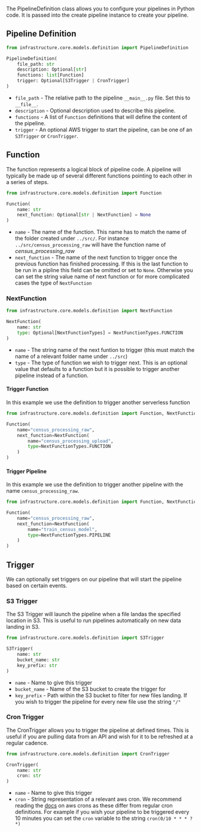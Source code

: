 The PipelineDefinition class allows you to configure your pipelines in Python code. It is passed into the create pipeline instance to create your pipeline.

## Pipeline Definition

```python
from infrastructure.core.models.definition import PipelineDefinition

PipelineDefinition(
    file_path: str
    description: Optional[str]
    functions: list[Function]
    trigger: Optional[S3Trigger | CronTrigger]
)

```

- `file_path` - The relative path to the pipeline `__main__.py` file. Set this to `__file__`.
- `description` - Optional description used to describe this pipeline.
- `functions` - A list of `Function` definitions that will define the content of the pipeline.
- `trigger` - An optional AWS trigger to start the pipeline, can be one of an `S3Trigger` or `CronTrigger`.

## Function

The function represents a logical block of pipeline code. A pipeline will typically be made up of several different functions pointing to each other in a series of steps.

```python
from infrastructure.core.models.definition import Function

Function(
    name: str
    next_function: Optional[str | NextFunction] = None
)
```

* `name` - The name of the function. This name has to match the name of the folder created under `../src/`. For instance `../src/census_processing_raw` will have the function name of *census_processing_raw*
* `next_function` - The name of the next function to trigger once the previous function has finished processing. If this is the last function to be run in a pipline this field can be omitted or set to `None`. Otherwise you can set the string value name of next function or for more complicated cases the type of `NextFunction`

### NextFunction

```python
from infrastructure.core.models.definition import NextFunction

NextFunction(
    name: str
    type: Optional[NextFunctionTypes] = NextFunctionTypes.FUNCTION
)
```

* `name` - The string name of the next funtion to trigger (this must match the name of a relevant folder name under `../src`)
* `type` - The type of function we wish to trigger next. This is an optional value that defaults to a function but it is possible to trigger another pipeline instead of a function.

#### Trigger Function

In this example we use the definition to trigger another serverless function

```python
from infrastructure.core.models.definition import Function, NextFunction, NextFunctionTypes

Function(
    name="census_processing_raw",
    next_function=NextFunction(
        name="census_processing_upload",
        type=NextFunctionTypes.FUNCTION
    )
)
```

#### Trigger Pipeline

In this example we use the definition to trigger another pipeline  with the name `census_processing_raw`.

```python
from infrastructure.core.models.definition import Function, NextFunction, NextFunctionTypes

Function(
    name="census_processing_raw",
    next_function=NextFunction(
        name="train_census_model",
        type=NextFunctionTypes.PIPELINE
    )
)
```

## Trigger

We can optionally set triggers on our pipeline that will start the pipeline based on certain events.

### S3 Trigger

The S3 Trigger will launch the pipeline when a file landas the specified location in S3. This is useful to run pipelines automatically on new data landing in S3.

```python
from infrastructure.core.models.definition import S3Trigger

S3Trigger(
    name: str
    bucket_name: str
    key_prefix: str
)
```

* `name` - Name to give this trigger
* `bucket_name` - Name of the S3 bucket to create the trigger for
* `key_prefix` - Path within the S3 bucket to filter for new files landing. If you wish to trigger the pipeline for every new file use the string `"/"`

### Cron Trigger

The CronTrigger allows you to trigger the pipeline at defined times. This is useful if you are pulling data from an API and wish for it to be refreshed at a regular cadence.

```python
from infrastructure.core.models.definition import CronTrigger

CronTrigger(
    name: str
    cron: str
)
```

* `name` - Name to give this trigger
* `cron` - String representation of a relevant aws cron. We recommend reading the [docs](https://docs.aws.amazon.com/AmazonCloudWatch/latest/events/ScheduledEvents.html) on aws crons as these differ from regular cron definitions. For example if you wish your pipeline to be triggered every 10 minutes you can set the `cron` variable to the string `cron(0/10 * * * ? *)`
